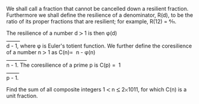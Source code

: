   <p>We shall call a fraction that cannot be cancelled down a resilient fraction.<br /> Furthermore we shall define the resilience of a denominator, R(d), to be the ratio of its proper fractions that are resilient; for example, R(12) = 4&frasl;11.</p>            The resilience of a number d <img src='images/symbol_gt.gif' width='10' height='10' alt='&gt;' border='0' style='vertical-align:middle;' /> 1 is then  &phi;(d)<br /><img src='images/blackdot.gif' width='36' height='1' alt='' /><br />  d - 1, where &phi; is Euler's totient function.          We further define the coresilience of a number n <img src='images/symbol_gt.gif' width='10' height='10' alt='&gt;' border='0' style='vertical-align:middle;' /> 1 as C(n)=&nbsp;  n - &phi;(n)<br />  <img src='images/blackdot.gif' width='54' height='1' alt='' /><br />  n - 1.      The coresilience of a prime p is C(p)  =&nbsp;  1<br /><img src='images/blackdot.gif' width='34' height='1' alt='' /><br />p - 1.              <p>Find the sum of all composite integers 1 <img src='images/symbol_lt.gif' width='10' height='10' alt='&lt;' border='0' style='vertical-align:middle;' /> n <img src='images/symbol_le.gif' width='10' height='12' alt='&le;' border='0' style='vertical-align:middle;' /> 2<img src='images/symbol_times.gif' width='9' height='9' alt='&times;' border='0' style='vertical-align:middle;' />1011, for which C(n) is a unit fraction.  </p>    